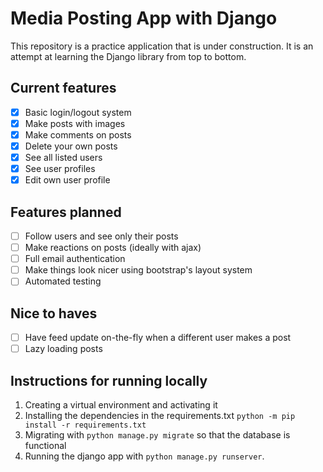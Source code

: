 # Media Posting App with Django
This repository is a practice application that is under construction. It is an attempt at learning the Django library from top to bottom.

## Current features
- [x] Basic login/logout system
- [x] Make posts with images
- [x] Make comments on posts
- [x] Delete your own posts
- [x] See all listed users
- [x] See user profiles
- [x] Edit own user profile

## Features planned
- [ ] Follow users and see only their posts
- [ ] Make reactions on posts (ideally with ajax)
- [ ] Full email authentication
- [ ] Make things look nicer using bootstrap's layout system
- [ ] Automated testing

## Nice to haves
- [ ] Have feed update on-the-fly when a different user makes a post
- [ ] Lazy loading posts

## Instructions for running locally
1. Creating a virtual environment and activating it
2. Installing the dependencies in the requirements.txt `python -m pip install -r requirements.txt`
3. Migrating with `python manage.py migrate` so that the database is functional
4. Running the django app with `python manage.py runserver`.


